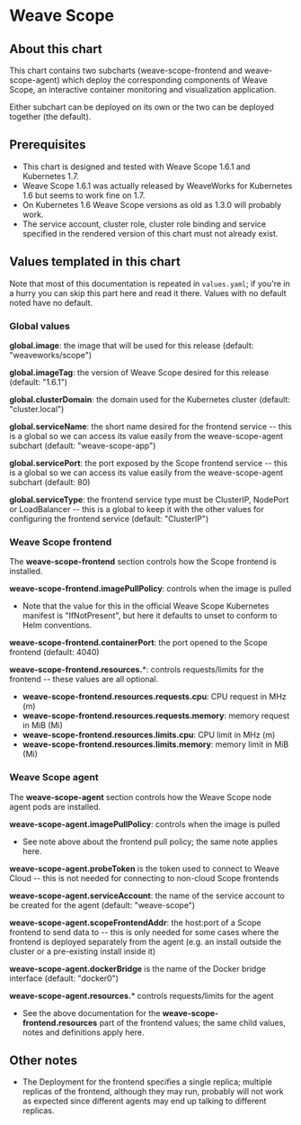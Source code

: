 # Weave Scope

## About this chart

This chart contains two subcharts (weave-scope-frontend and weave-scope-agent) which deploy the corresponding components of Weave Scope, an interactive container monitoring and visualization application.

Either subchart can be deployed on its own or the two can be deployed together (the default).

## Prerequisites

* This chart is designed and tested with Weave Scope 1.6.1 and Kubernetes 1.7.
* Weave Scope 1.6.1 was actually released by WeaveWorks for Kubernetes 1.6 but seems to work fine on 1.7.
* On Kubernetes 1.6 Weave Scope versions as old as 1.3.0 will probably work.
* The service account, cluster role, cluster role binding and service specified in the rendered version of this chart must not already exist.

## Values templated in this chart

Note that most of this documentation is repeated in `values.yaml`; if you're in a hurry you can skip this part here and read it there.  Values with no default noted have no default.

### Global values

**global.image**: the image that will be used for this release (default: "weaveworks/scope")

**global.imageTag**: the version of Weave Scope desired for this release (default: "1.6.1")

**global.clusterDomain**: the domain used for the Kubernetes cluster (default: "cluster.local")

**global.serviceName**: the short name desired for the frontend service -- this is a global so we can access its value easily from the weave-scope-agent subchart (default: "weave-scope-app")

**global.servicePort**: the port exposed by the Scope frontend service -- this is a global so we can access its value easily from the weave-scope-agent subchart (default: 80)

**global.serviceType**: the frontend service type must be ClusterIP, NodePort or LoadBalancer -- this is a global to keep it with the other values for configuring the frontend service (default: "ClusterIP")

### Weave Scope frontend

The **weave-scope-frontend** section controls how the Scope frontend is installed.

**weave-scope-frontend.imagePullPolicy**: controls when the image is pulled
* Note that the value for this in the official Weave Scope Kubernetes manifest is "IfNotPresent", but here it defaults to unset to conform to Helm conventions.

**weave-scope-frontend.containerPort**: the port opened to the Scope frontend (default: 4040)

**weave-scope-frontend.resources.***: controls requests/limits for the frontend -- these values are all optional.

* **weave-scope-frontend.resources.requests.cpu**: CPU request in MHz (m)
* **weave-scope-frontend.resources.requests.memory**: memory request in MiB (Mi)
* **weave-scope-frontend.resources.limits.cpu**: CPU limit in MHz (m)
* **weave-scope-frontend.resources.limits.memory**: memory limit in MiB (Mi)

### Weave Scope agent

The **weave-scope-agent** section controls how the Weave Scope node agent pods are installed.

**weave-scope-agent.imagePullPolicy**: controls when the image is pulled
* See note above about the frontend pull policy; the same note applies here.

**weave-scope-agent.probeToken** is the token used to connect to Weave Cloud -- this is not needed for connecting to non-cloud Scope frontends

**weave-scope-agent.serviceAccount**: the name of the service account to be created for the agent (default: "weave-scope")

**weave-scope-agent.scopeFrontendAddr**: the host:port of a Scope frontend to send data to -- this is only needed for some cases where the frontend is deployed separately from the agent (e.g. an install outside the cluster or a pre-existing install inside it)

**weave-scope-agent.dockerBridge** is the name of the Docker bridge interface (default: "docker0")

**weave-scope-agent.resources.*** controls requests/limits for the agent
* See the above documentation for the **weave-scope-frontend.resources** part of the frontend values; the same child values, notes and definitions apply here.

## Other notes

* The Deployment for the frontend specifies a single replica; multiple replicas of the frontend, although they may run, probably will not work as expected since different agents may end up talking to different replicas.
